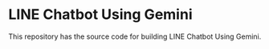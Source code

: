 # LINE Chatbot Using Gemini

This repository has the source code for building LINE Chatbot Using Gemini.
